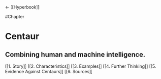 ← [[Hyperbook]]

#Chapter

# Centaur
## Combining human and machine intelligence.


[[1. Story]]
[[2. Characteristics]]
[[3. Examples]]
[[4. Further Thinking]]
[[5. Evidence Against Centaurs]]
[[6. Sources]]


